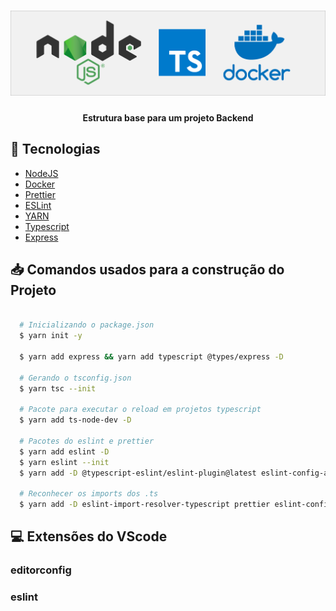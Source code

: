 <h1 align="center">
  <img alt="logo" title="logo" src=".github/logo.png" width="700px" />
</h1>

<h4 align = "center">
  Estrutura base para um projeto Backend
</h4>

## :rocket: Tecnologias

-  [NodeJS](https://nodejs.org/en/)
-  [Docker](https://docs.docker.com/)
-  [Prettier](https://prettier.io/)
-  [ESLint](https://eslint.org/)
-  [YARN](https://yarnpkg.com/)
-  [Typescript](https://www.typescriptlang.org/)
-  [Express](https://expressjs.com/pt-br/)

## 📥 Comandos usados para a construção do Projeto

```bash

  # Inicializando o package.json
  $ yarn init -y

  $ yarn add express && yarn add typescript @types/express -D

  # Gerando o tsconfig.json
  $ yarn tsc --init

  # Pacote para executar o reload em projetos typescript
  $ yarn add ts-node-dev -D
  
  # Pacotes do eslint e prettier
  $ yarn add eslint -D
  $ yarn eslint --init
  $ yarn add -D @typescript-eslint/eslint-plugin@latest eslint-config-airbnb-base@latest eslint-plugin-import@^2.20.1 @typescript-eslint/parser@latest

  # Reconhecer os imports dos .ts
  $ yarn add -D eslint-import-resolver-typescript prettier eslint-config-prettier eslint-plugin-prettier

```
## 💻 Extensões do VScode

### editorconfig
### eslint
